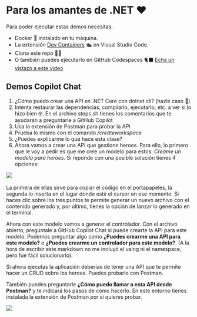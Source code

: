 # Para los amantes de .NET ❤️

Para poder ejecutar estas demos necesitas:

- Docker 🐋 instalado en tu máquina.
- La extensión [Dev Containers](https://marketplace.visualstudio.com/items?itemName=ms-vscode-remote.remote-containers) 🛳️ en Visual Studio Code.
- Clona este repo 👩‍💻
- O también puedes ejecutarlo en GitHub Codespaces 🐈‍⬛ [Echa un vistazo a este vídeo](https://www.youtube.com/watch?v=0qKG37C8sb8)


## Demos Copilot Chat

1. ¿Cómo puedo crear una API en .NET Core con dotnet cli? (hazle caso 🫡)
2. Intenta restaurar las dependencias, compilarlo, ejecutarlo, etc. a ver si lo hizo bien 🤓. En el archivo steps.sh tienes los comentarios que te ayudarán a preguntarle a GitHub Copilot
4. Usa la extensión de Postman para probar la API
3. Prueba lo mismo con el comando */createworkspace*
4. ¿Puedes explicarme lo que hace esta clase?
5. Ahora vamos a crear una API que gestione heroes. Para ello, lo primero que le voy a pedir es que me cree un modelo para estos: *Creáme un modelo para heroes*. Si reponde con una posible solución tienes 4 opciones:

<img src="images/GH%20Copilot%20Chat%20opciones%20cuando%20te%20genera%20código.png" width="40%">

La primera de ellas sirve para copiar el código en el portapapeles, la segunda lo inserta en el lugar donde esté el cursor en ese momento. Si haces clic sobre los tres puntos te permite generar un nuevo archivo con el contenido generado y, por último, tienes la opción de lanzar lo generado en el terminal.

Ahora con este modelo vamos a generar el controlador. Con el archivo abierto, pregúntale a GitHub Copilot Chat si puede crearte la API para este modelo. Podemos preguntar algo como **¿Puedes crearme una API para este modelo?** o **¿Puedes crearme un controlador para este modelo?**. (A la hora de escribir este markdown no me incluyó el using ni el namespace, pero fue fácil solucionarlo).

Si ahora ejecutas la aplicación deberías de tener una API que te permite hacer un CRUD sobre los heroes. Puedes probarlo con Postman.

También puedes preguntarle **¿Cómo puedo llamar a esta API desde Postman?** y te indicará los pasos de cómo hacerlo. En este entorno tienes instalada la extensión de Postman por si quieres probar.

<img src="images/GH%20Copilot%20Chat%20también%20te%20explica%20cómo%20usar%20Postman%20con%20este%20código.png" width="40%">

